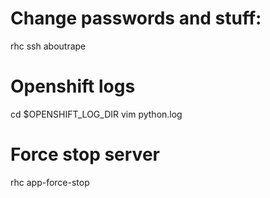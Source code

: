 Change passwords and stuff:
===
rhc ssh aboutrape

# Openshift logs

cd $OPENSHIFT_LOG_DIR
vim python.log

# Force stop server
rhc app-force-stop